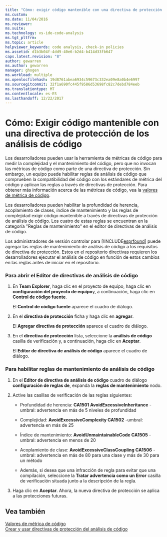 ```yaml
---
title: "Cómo: exigir código mantenible con una directiva de protección de análisis de código | Documentos de Microsoft"
ms.custom: 
ms.date: 11/04/2016
ms.reviewer: 
ms.suite: 
ms.technology: vs-ide-code-analysis
ms.tgt_pltfrm: 
ms.topic: article
helpviewer_keywords: code analysis, check-in policies
ms.assetid: d1b3b04f-4dd9-40e6-b2d4-b414d33fb647
caps.latest.revision: "8"
author: gewarren
ms.author: gewarren
manager: ghogen
ms.workload: multiple
ms.openlocfilehash: 19d8761abea6934c59673c332ea09e8a0b4e6997
ms.sourcegitcommit: 32f1a690fc445f9586d53698fc82c7debd784eeb
ms.translationtype: MT
ms.contentlocale: es-ES
ms.lasthandoff: 12/22/2017
---
```

# <a name="how-to-enforce-maintainable-code-with-a-code-analysis-check-in-policy"></a>Cómo: Exigir código mantenible con una directiva de protección de los análisis de código
Los desarrolladores pueden usar la herramienta de métricas de código para medir la complejidad y el mantenimiento del código, pero que no invocan las métricas de código como parte de una directiva de protección. Sin embargo, un equipo puede habilitar reglas de análisis de código que comprueben la compatibilidad del código con los estándares de métrica del código y aplican las reglas a través de directivas de protección. Para obtener más información acerca de las métricas de código, vea la [valores de métrica de código](../code-quality/code-metrics-values.md).  
  
 Los desarrolladores pueden habilitar la profundidad de herencia, acoplamiento de clases, índice de mantenimiento y las reglas de complejidad exigir código mantenible a través de directivas de protección de análisis de código. Los cuatro de estas reglas se encuentran en la categoría "Reglas de mantenimiento" en el editor de directivas de análisis de código.  
  
 Los administradores de versión controlar para [!INCLUDE[esprfound](../code-quality/includes/esprfound_md.md)] puede agregar las reglas de mantenimiento de análisis de código a los requisitos de directiva de protección. Estos en el repositorio directivas requieren los desarrolladores ejecutar el análisis de código en función de estos cambios en las reglas antes de iniciar en el repositorio.  
  
### <a name="to-open-the-code-analysis-policy-editor"></a>Para abrir el Editor de directivas de análisis de código  
  
1.  En **Team Explorer**, haga clic en el proyecto de equipo, haga clic en **configuración del proyecto de equipo**y, a continuación, haga clic en **Control de código fuente**.  
  
     El **Control de código fuente** aparece el cuadro de diálogo.  
  
2.  En el **directiva de protección** ficha y haga clic en **agregar**.  
  
     El **Agregar directiva de protección** aparece el cuadro de diálogo.  
  
3.  En el **directiva de protección** lista, seleccione la **análisis de código** casilla de verificación y, a continuación, haga clic en **Aceptar**.  
  
     El **Editor de directiva de análisis de código** aparece el cuadro de diálogo.  
  
### <a name="to-enable-code-analysis-maintainability-rules"></a>Para habilitar reglas de mantenimiento de análisis de código  
  
1.  En el **Editor de directiva de análisis de código** cuadro de diálogo **configuración de reglas de**, expanda la **reglas de mantenimiento** nodo.  
  
2.  Active las casillas de verificación de las reglas siguientes:  
  
    -   Profundidad de herencia: **CA1501 AvoidExcessiveInheritance** -umbral: advertencia en más de 5 niveles de profundidad  
  
    -   Complejidad: **AvoidExcessiveComplexity CA1502** -umbral: advertencia en más de 25  
  
    -   Índice de mantenimiento: **AvoidUnmaintainableCode CA1505** -umbral: advertencia en menos de 20  
  
    -   Acoplamiento de clase: **AvoidExcessiveClassCoupling CA1506** -umbral: advertencia en más de 80 para una clase y más de 30 para un método  
  
    -   Además, si desea que una infracción de regla para evitar que una compilación, seleccione la **Tratar advertencia como un Error** casilla de verificación situada junto a la descripción de la regla.  
  
3.  Haga clic en **Aceptar**. Ahora, la nueva directiva de protección se aplica a las protecciones futuras.  
  
## <a name="see-also"></a>Vea también  
 [Valores de métrica de código](../code-quality/code-metrics-values.md)   
 [Crear y usar directivas de protección del análisis de código](../code-quality/creating-and-using-code-analysis-check-in-policies.md)